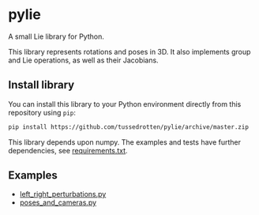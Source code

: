 # pylie
A small Lie library for Python.

This library represents rotations and poses in 3D.
It also implements group and Lie operations, as well as their Jacobians.

## Install library
You can install this library to your Python environment directly from this repository using `pip`:
```bash
pip install https://github.com/tussedrotten/pylie/archive/master.zip
```

This library depends upon numpy.
The examples and tests have further dependencies, see [requirements.txt](requirements.txt).

## Examples
- [left_right_perturbations.py](examples/left_right_perturbations.py)
- [poses_and_cameras.py](examples/poses_and_cameras.py)
